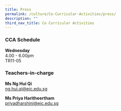 ```yaml
---
title: Press
permalink: /culture/Co-Curricular-Activities/press/
description: ""
third_nav_title: Co Curricular Activities
---
```

### CCA Schedule

**Wednesday**  
4.00 - 6.00pm  
TR11-05

### Teachers-in-charge

**Ms Ng Hui Qi**    
[ng.hui.qi@ejc.edu.sg](mailto:ng.hui.qi@ejc.edu.sg)

**Ms Priya Haritheertham**  
[priyadharshini@ejc.edu.sg](mailto:priyadharshini@ejc.edu.sg)